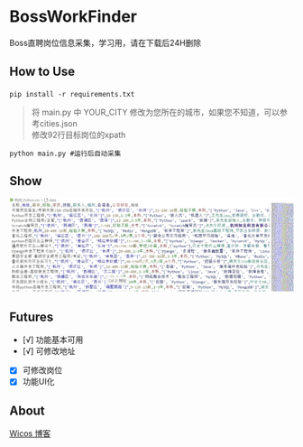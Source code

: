 # BossWorkFinder
Boss直聘岗位信息采集，学习用，请在下载后24H删除  
## How to Use  

`pip install -r requirements.txt  `
>将 main.py 中 YOUR_CITY 修改为您所在的城市，如果您不知道，可以参考cities.json  
> 修改92行目标岗位的xpath   

`python main.py #运行后自动采集`
## Show
![pic1](https://github.com/Pidbid/BossWorkFinder/blob/main/1.png)
## Futures
- [√] 功能基本可用  
- [√] 可修改地址  
- [x] 可修改岗位  
- [x] 功能UI化  
## About
[Wicos 博客](https://wicos.me)
